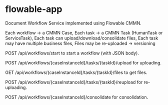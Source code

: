 # flowable-app
Document Workflow Service implemented using Flowable CMMN. 

Each workflow → a CMMN Case, 
Each task → a CMMN Task (HumanTask or ServiceTask), 
Each task can upload/download/consolidate files, 
Each task may have multiple business files, 
Files may be re-uploaded → versioning

POST /api/workflows/start to start a workflow (with JSON body).

POST /api/workflows/{caseInstanceId}/tasks/{taskId}/upload for uploading.

GET  /api/workflows/{caseInstanceId}/tasks/{taskId}/files to get files.

POST /api/workflows/{caseInstanceId}/tasks/{taskId}/reupload for re-uploading.

POST /api/workflows/{caseInstanceId}/consolidate for consolidation.
